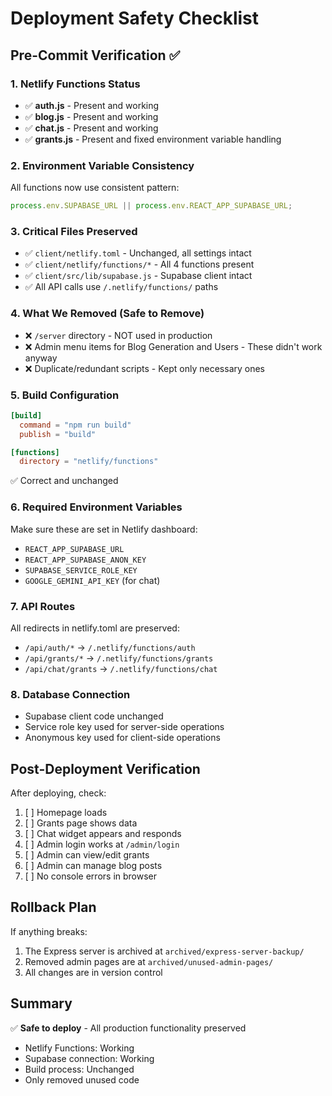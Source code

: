 # Deployment Safety Checklist

## Pre-Commit Verification ✅

### 1. Netlify Functions Status

- ✅ **auth.js** - Present and working
- ✅ **blog.js** - Present and working
- ✅ **chat.js** - Present and working
- ✅ **grants.js** - Present and fixed environment variable handling

### 2. Environment Variable Consistency

All functions now use consistent pattern:

```javascript
process.env.SUPABASE_URL || process.env.REACT_APP_SUPABASE_URL;
```

### 3. Critical Files Preserved

- ✅ `client/netlify.toml` - Unchanged, all settings intact
- ✅ `client/netlify/functions/*` - All 4 functions present
- ✅ `client/src/lib/supabase.js` - Supabase client intact
- ✅ All API calls use `/.netlify/functions/` paths

### 4. What We Removed (Safe to Remove)

- ❌ `/server` directory - NOT used in production
- ❌ Admin menu items for Blog Generation and Users - These didn't work anyway
- ❌ Duplicate/redundant scripts - Kept only necessary ones

### 5. Build Configuration

```toml
[build]
  command = "npm run build"
  publish = "build"

[functions]
  directory = "netlify/functions"
```

✅ Correct and unchanged

### 6. Required Environment Variables

Make sure these are set in Netlify dashboard:

- `REACT_APP_SUPABASE_URL`
- `REACT_APP_SUPABASE_ANON_KEY`
- `SUPABASE_SERVICE_ROLE_KEY`
- `GOOGLE_GEMINI_API_KEY` (for chat)

### 7. API Routes

All redirects in netlify.toml are preserved:

- `/api/auth/*` → `/.netlify/functions/auth`
- `/api/grants/*` → `/.netlify/functions/grants`
- `/api/chat/grants` → `/.netlify/functions/chat`

### 8. Database Connection

- Supabase client code unchanged
- Service role key used for server-side operations
- Anonymous key used for client-side operations

## Post-Deployment Verification

After deploying, check:

1. [ ] Homepage loads
2. [ ] Grants page shows data
3. [ ] Chat widget appears and responds
4. [ ] Admin login works at `/admin/login`
5. [ ] Admin can view/edit grants
6. [ ] Admin can manage blog posts
7. [ ] No console errors in browser

## Rollback Plan

If anything breaks:

1. The Express server is archived at `archived/express-server-backup/`
2. Removed admin pages are at `archived/unused-admin-pages/`
3. All changes are in version control

## Summary

✅ **Safe to deploy** - All production functionality preserved

- Netlify Functions: Working
- Supabase connection: Working
- Build process: Unchanged
- Only removed unused code
